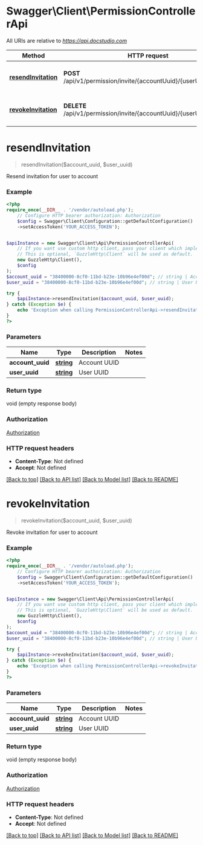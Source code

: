# Swagger\Client\PermissionControllerApi

All URIs are relative to *https://api.docstudio.com*

Method | HTTP request | Description
------------- | ------------- | -------------
[**resendInvitation**](PermissionControllerApi.md#resendinvitation) | **POST** /api/v1/permission/invite/{accountUuid}/{userUuid}/resend | Resend invitation for user to account
[**revokeInvitation**](PermissionControllerApi.md#revokeinvitation) | **DELETE** /api/v1/permission/invite/{accountUuid}/{userUuid} | Revoke invitation for user to account

# **resendInvitation**
> resendInvitation($account_uuid, $user_uuid)

Resend invitation for user to account

### Example
```php
<?php
require_once(__DIR__ . '/vendor/autoload.php');
    // Configure HTTP bearer authorization: Authorization
    $config = Swagger\Client\Configuration::getDefaultConfiguration()
    ->setAccessToken('YOUR_ACCESS_TOKEN');


$apiInstance = new Swagger\Client\Api\PermissionControllerApi(
    // If you want use custom http client, pass your client which implements `GuzzleHttp\ClientInterface`.
    // This is optional, `GuzzleHttp\Client` will be used as default.
    new GuzzleHttp\Client(),
    $config
);
$account_uuid = "38400000-8cf0-11bd-b23e-10b96e4ef00d"; // string | Account UUID
$user_uuid = "38400000-8cf0-11bd-b23e-10b96e4ef00d"; // string | User UUID

try {
    $apiInstance->resendInvitation($account_uuid, $user_uuid);
} catch (Exception $e) {
    echo 'Exception when calling PermissionControllerApi->resendInvitation: ', $e->getMessage(), PHP_EOL;
}
?>
```

### Parameters

Name | Type | Description  | Notes
------------- | ------------- | ------------- | -------------
 **account_uuid** | [**string**](../Model/.md)| Account UUID |
 **user_uuid** | [**string**](../Model/.md)| User UUID |

### Return type

void (empty response body)

### Authorization

[Authorization](../../README.md#Authorization)

### HTTP request headers

 - **Content-Type**: Not defined
 - **Accept**: Not defined

[[Back to top]](#) [[Back to API list]](../../README.md#documentation-for-api-endpoints) [[Back to Model list]](../../README.md#documentation-for-models) [[Back to README]](../../README.md)

# **revokeInvitation**
> revokeInvitation($account_uuid, $user_uuid)

Revoke invitation for user to account

### Example
```php
<?php
require_once(__DIR__ . '/vendor/autoload.php');
    // Configure HTTP bearer authorization: Authorization
    $config = Swagger\Client\Configuration::getDefaultConfiguration()
    ->setAccessToken('YOUR_ACCESS_TOKEN');


$apiInstance = new Swagger\Client\Api\PermissionControllerApi(
    // If you want use custom http client, pass your client which implements `GuzzleHttp\ClientInterface`.
    // This is optional, `GuzzleHttp\Client` will be used as default.
    new GuzzleHttp\Client(),
    $config
);
$account_uuid = "38400000-8cf0-11bd-b23e-10b96e4ef00d"; // string | Account UUID
$user_uuid = "38400000-8cf0-11bd-b23e-10b96e4ef00d"; // string | User UUID

try {
    $apiInstance->revokeInvitation($account_uuid, $user_uuid);
} catch (Exception $e) {
    echo 'Exception when calling PermissionControllerApi->revokeInvitation: ', $e->getMessage(), PHP_EOL;
}
?>
```

### Parameters

Name | Type | Description  | Notes
------------- | ------------- | ------------- | -------------
 **account_uuid** | [**string**](../Model/.md)| Account UUID |
 **user_uuid** | [**string**](../Model/.md)| User UUID |

### Return type

void (empty response body)

### Authorization

[Authorization](../../README.md#Authorization)

### HTTP request headers

 - **Content-Type**: Not defined
 - **Accept**: Not defined

[[Back to top]](#) [[Back to API list]](../../README.md#documentation-for-api-endpoints) [[Back to Model list]](../../README.md#documentation-for-models) [[Back to README]](../../README.md)

